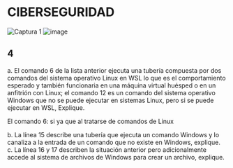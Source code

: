 # CIBERSEGURIDAD

![Captura 1](https://user-images.githubusercontent.com/101887562/188697933-cc320a74-cf45-4d54-b899-081fd1e23d6d.PNG)
![image](https://user-images.githubusercontent.com/101887562/188697774-43bff4ae-b721-4d48-bca3-350f9d00a2f2.png)

## 4
a. El comando 6 de la lista anterior ejecuta una tubería compuesta por dos comandos del sistema operativo Linux en WSL lo que es el comportamiento esperado y también funcionaria en una máquina virtual huésped o en un anfitrión con Linux; el comando 12 es un comando del sistema operativo Windows que no se puede ejecutar en sistemas Linux, pero si se puede ejecutar en WSL, Explique.


El comando 6: si ya que al tratarse de comandos de Linux 


b. La línea 15 describe una tubería que ejecuta un comando Windows y lo canaliza a la entrada de un comando que no existe en Windows, explique.
c. La línea 16 y 17 describen la situación anterior pero adicionalmente accede al sistema de archivos de Windows para crear un archivo, explique.
